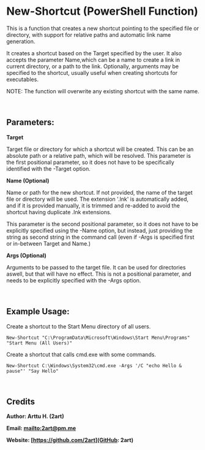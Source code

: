 # New-Shortcut (PowerShell Function)

This is a function that creates a new shortcut pointing to the specified file or
directory, with support for relative paths and automatic link name generation.

It creates a shortcut based on the Target specified by the user. It also accepts
the parameter Name,which can be a name to create a link in current directory, or
a path to the link. Optionally, arguments may be specified to the shortcut,
usually useful when creating shortcuts for executables.

NOTE: The function will overwrite any existing shortcut with the same name.

<br />

## Parameters:

**Target**

Target file or directory for which a shortcut will be created. This can be an
absolute path or a relative path, which will be resolved. This parameter is the
first positional parameter, so it does not have to be specifically identified
with the -Target option.

**Name (Optional)**

Name or path for the new shortcut. If not provided, the name of the target file
or directory will be used. The extension '.lnk' is automatically added, and if
it is provided manually, it is trimmed and re-added to avoid the shortcut having
duplicate .lnk extensions.

This parameter is the second positional parameter, so it does not have to be
explicitly specified using the -Name option, but instead, just providing the
string as second string in the command call (even if -Args is specified first
or in-between Target and Name.)

**Args (Optional)**

Arguments to be passed to the target file. It can be used for directories
aswell, but that will have no effect. This is not a positional parameter, and
needs to be explicitly specified with the -Args option.

<br />

## Example Usage:

Create a shortcut to the Start Menu directory of all users.

`New-Shortcut "C:\ProgramData\Microsoft\Windows\Start Menu\Programs" "Start Menu (All Users)"`

Create a shortcut that calls cmd.exe with some commands.

`New-Shortcut C:\Windows\System32\cmd.exe -Args '/C "echo Hello & pause"' "Say Hello"`

<br />

## Credits

**Author: Arttu H. (2art)**

**Email: [mailto:2art@pm.me](2art@pm.me)**

**Website: [https://github.com/2art](GitHub: 2art)**
